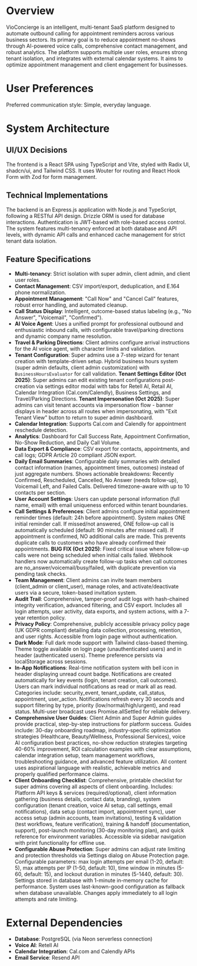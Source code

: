# Overview

VioConcierge is an intelligent, multi-tenant SaaS platform designed to automate outbound calling for appointment reminders across various business sectors. Its primary goal is to reduce appointment no-shows through AI-powered voice calls, comprehensive contact management, and robust analytics. The platform supports multiple user roles, ensures strong tenant isolation, and integrates with external calendar systems. It aims to optimize appointment management and client engagement for businesses.

# User Preferences

Preferred communication style: Simple, everyday language.

# System Architecture

## UI/UX Decisions
The frontend is a React SPA using TypeScript and Vite, styled with Radix UI, shadcn/ui, and Tailwind CSS. It uses Wouter for routing and React Hook Form with Zod for form management.

## Technical Implementations
The backend is an Express.js application with Node.js and TypeScript, following a RESTful API design. Drizzle ORM is used for database interactions. Authentication is JWT-based with role-based access control. The system features multi-tenancy enforced at both database and API levels, with dynamic API calls and enhanced cache management for strict tenant data isolation.

## Feature Specifications
- **Multi-tenancy**: Strict isolation with super admin, client admin, and client user roles.
- **Contact Management**: CSV import/export, deduplication, and E.164 phone normalization.
- **Appointment Management**: "Call Now" and "Cancel Call" features, robust error handling, and automated cleanup.
- **Call Status Display**: Intelligent, outcome-based status labeling (e.g., "No Answer", "Voicemail", "Confirmed").
- **AI Voice Agent**: Uses a unified prompt for professional outbound and enthusiastic inbound calls, with configurable travel/parking directions and dynamic company name resolution.
- **Travel & Parking Directions**: Client admins configure arrival instructions for the AI voice agent, with character limits and validation.
- **Tenant Configuration**: Super admins use a 7-step wizard for tenant creation with template-driven setup. Hybrid business hours system (super admin defaults, client admin customization) with `BusinessHoursEvaluator` for call validation. **Tenant Settings Editor (Oct 2025)**: Super admins can edit existing tenant configurations post-creation via settings editor modal with tabs for Retell AI, Retail AI, Calendar Integration (Cal.com/Calendly), Business Settings, and Travel/Parking Directions. **Tenant Impersonation (Oct 2025)**: Super admins can visit tenant accounts via impersonation flow - banner displays in header across all routes when impersonating, with "Exit Tenant View" button to return to super admin dashboard.
- **Calendar Integration**: Supports Cal.com and Calendly for appointment reschedule detection.
- **Analytics**: Dashboard for Call Success Rate, Appointment Confirmation, No-Show Reduction, and Daily Call Volume.
- **Data Export & Compliance**: CSV export for contacts, appointments, and call logs; GDPR Article 20 compliant JSON export.
- **Daily Email Summaries**: Configurable daily summaries with detailed contact information (names, appointment times, outcomes) instead of just aggregate numbers. Shows actionable breakdowns: Recently Confirmed, Rescheduled, Cancelled, No Answer (needs follow-up), Voicemail Left, and Failed Calls. Delivered timezone-aware with up to 10 contacts per section.
- **User Account Settings**: Users can update personal information (full name, email) with email uniqueness enforced within tenant boundaries.
- **Call Settings & Preferences**: Client admins configure initial appointment reminder times (default: 24h before appointment). System makes ONE initial reminder call. If missed/not answered, ONE follow-up call is automatically scheduled (default: 90 minutes after missed call). If appointment is confirmed, NO additional calls are made. This prevents duplicate calls to customers who have already confirmed their appointments. **BUG FIX (Oct 2025)**: Fixed critical issue where follow-up calls were not being scheduled when initial calls failed. Webhook handlers now automatically create follow-up tasks when call outcomes are no_answer/voicemail/busy/failed, with duplicate prevention via pending task checks.
- **Team Management**: Client admins can invite team members (client_admin or client_user), manage roles, and activate/deactivate users via a secure, token-based invitation system.
- **Audit Trail**: Comprehensive, tamper-proof audit logs with hash-chained integrity verification, advanced filtering, and CSV export. Includes all login attempts, user activity, data exports, and system actions, with a 7-year retention policy.
- **Privacy Policy**: Comprehensive, publicly accessible privacy policy page (UK GDPR compliant) detailing data collection, processing, retention, and user rights. Accessible from login page without authentication.
- **Dark Mode**: Full dark mode support with Tailwind class-based theming. Theme toggle available on login page (unauthenticated users) and in header (authenticated users). Theme preference persists via localStorage across sessions.
- **In-App Notifications**: Real-time notification system with bell icon in header displaying unread count badge. Notifications are created automatically for key events (login, tenant creation, call outcomes). Users can mark individual notifications as read or mark all as read. Categories include: security_event, tenant_update, call_status, appointment, user_action. Notifications refresh every 30 seconds and support filtering by type, priority (low/normal/high/urgent), and read status. Multi-user broadcast uses Promise.allSettled for reliable delivery.
- **Comprehensive User Guides**: Client Admin and Super Admin guides provide practical, step-by-step instructions for platform success. Guides include: 30-day onboarding roadmap, industry-specific optimization strategies (Healthcare, Beauty/Wellness, Professional Services), voice AI configuration best practices, no-show reduction strategies targeting 40-60% improvement, ROI calculation examples with clear assumptions, calendar integration setup, team management workflows, troubleshooting guidance, and advanced feature utilization. All content uses aspirational language with realistic, achievable metrics and properly qualified performance claims.
- **Client Onboarding Checklist**: Comprehensive, printable checklist for super admins covering all aspects of client onboarding. Includes: Platform API keys & services (required/optional), client information gathering (business details, contact data, branding), system configuration (tenant creation, voice AI setup, call settings, email notifications), data setup (contact import, appointment sync), user access setup (admin accounts, team invitations), testing & validation (test workflows, feature verification), training & handoff (documentation, support), post-launch monitoring (30-day monitoring plan), and quick reference for environment variables. Accessible via sidebar navigation with print functionality for offline use.
- **Configurable Abuse Protection**: Super admins can adjust rate limiting and protection thresholds via Settings dialog on Abuse Protection page. Configurable parameters: max login attempts per email (1-20, default: 5), max attempts per IP (1-50, default: 10), time window in minutes (5-60, default: 15), and lockout duration in minutes (5-1440, default: 30). Settings stored in database with 1-minute in-memory cache for performance. System uses last-known-good configuration as fallback when database unavailable. Changes apply immediately to all login attempts and rate limiting.

# External Dependencies

- **Database**: PostgreSQL (via Neon serverless connection)
- **Voice AI**: Retell AI
- **Calendar Integration**: Cal.com and Calendly APIs
- **Email Service**: Resend API